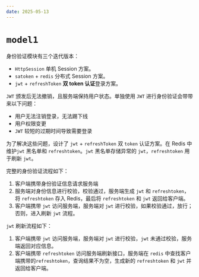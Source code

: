 ```yaml
---
date: 2025-05-13
---
```

# `model1`

身份验证模块有三个迭代版本：

- `HttpSession` 单机 Session 方案。
- `satoken` + `redis` 分布式 Session 方案。
- `jwt` + `refreshToken` **双 token 认证**登录方案。

`JWT` 颁发后无法撤销，且服务端保持用户状态。单独使用 `JWT` 进行身份验证会带带来以下问题：

 - 用户无法注销登录，无法踢下线
 - 用户权限变更
 - `JWT` 较短的过期时间导致需要登录

为了解决这些问题，设计了 `jwt` + `refreshToken` 双 `token` 认证方案。在 Redis 中维护`jwt` 黑名单和 `refreshtoken`。`jwt` 黑名单存储异常的 `jwt`，`refreshtoken` 用于刷新 `jwt`。

完整的身份验证流程如下：

1. 客户端携带身份验证信息请求服务端
2. 服务端对身份信息进行校验，校验通过，服务端生成 `jwt` 和 `refreshtoken`，将 `refreshtoken` 存入 Redis，最后将 `refreshtoken` 和 `jwt` 返回给客户端。
3. 客户端携带 `jwt` 访问服务端，服务端对 `jwt` 进行校验，如果校验通过，放行；否则，进入刷新 `jwt` 流程。

`jwt` 刷新流程如下：

1. 客户端携带 `jwt` 访问服务端，服务端对 `jwt` 进行校验，`jwt` 未通过校验，服务端返回对应信息。
2. 客户端携带 `refreshtoken` 访问服务端刷新接口，服务端在 `redis` 中查找客户端携带的`refreshtoken`，查询结果不为空，生成新的 `refreshtoken` 和 `jwt` 并返回给客户端。









